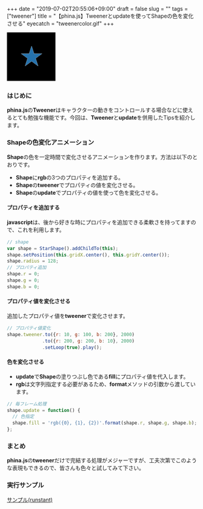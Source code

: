 +++
date = "2019-07-02T20:55:06+09:00"
draft = false
slug = ""
tags = ["tweener"]
title = "【phina.js】Tweenerとupdateを使ってShapeの色を変化させる"
eyecatch = "tweenercolor.gif"
+++

![tweenercolor.gif](tweenercolor.gif)

### はじめに
**phina.js**の**Tweener**はキャラクターの動きをコントロールする場合などに使えるとても勉強な機能です。今回は、**Tweener**と**update**を併用したTipsを紹介します。

### Shapeの色変化アニメーション
**Shape**の色を一定時間で変化させるアニメーションを作ります。方法は以下のとおりです。

 - **Shape**に**rgb**の3つのプロパティを追加する。
 - **Shape**の**tweener**でプロパティの値を変化させる。
 - **Shape**の**update**でプロパティの値を使って色を変化させる。

#### プロパティを追加する
**javascript**は、後から好きな時にプロパティを追加できる柔軟さを持ってますので、これを利用します。

```javascript
// shape
var shape = StarShape().addChildTo(this);
shape.setPosition(this.gridX.center(), this.gridY.center());
shape.radius = 128;
// プロパティ追加
shape.r = 0;
shape.g = 0;
shape.b = 0;
```

#### プロパティ値を変化させる
追加したプロパティ値を**tweener**で変化させます。

```javascript
// プロパティ値変化
shape.tweener.to({r: 10, g: 100, b: 200}, 2000)
             .to({r: 200, g: 200, b: 10}, 2000)
             .setLoop(true).play();
```

#### 色を変化させる
- **update**で**Shape**の塗りつぶし色である**fill**にプロパティ値を代入します。
- **rgb**は文字列指定する必要があるため、**format**メソッドの引数から渡しています。

```javascript
// 毎フレーム処理
shape.update = function() {
  // 色指定
  shape.fill = 'rgb({0}, {1}, {2})'.format(shape.r, shape.g, shape.b);    
};
```

### まとめ
**phina.js**の**tweener**だけで完結する処理がメジャーですが、工夫次第でこのような表現もできるので、皆さんも色々と試してみて下さい。

### 実行サンプル

[サンプル(runstant)](https://runstant.com/alkn203/projects/a7341442)
